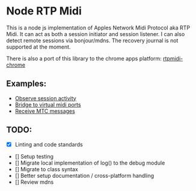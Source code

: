 # Node RTP Midi

This is a node js implementation of Apples Network Midi Protocol aka RTP Midi. It can act as both a session initiator and session listener.
I can also detect remote sessions via bonjour/mdns. The recovery journal is not supported at the moment.

There is also a port of this library to the chrome apps platform: [rtpmidi-chrome](https://github.com/jdachtera/rtpmidi-chrome)

## Examples:

* [Observe session activity](https://github.com/jdachtera/node-rtpmidi/blob/master/examples/track-sessions.js)
* [Bridge to virtual midi ports](https://github.com/jdachtera/node-rtpmidi/blob/master/examples/rtpmidi-native-bridge.js)
* [Receive MTC messages](https://github.com/jdachtera/node-rtpmidi/blob/master/examples/mtc.js)

## TODO:
- [x] Linting and code standards
- [] Setup testing
- [] Migrate local implementation of log() to the debug module
- [] Migrate to class syntax
- [] Better setup documentation / cross-platform handling
- [] Review mdns

